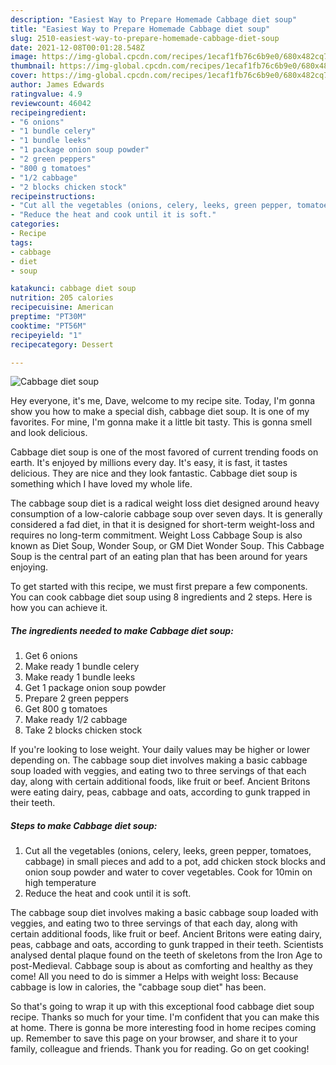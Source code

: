 ```yaml
---
description: "Easiest Way to Prepare Homemade Cabbage diet soup"
title: "Easiest Way to Prepare Homemade Cabbage diet soup"
slug: 2510-easiest-way-to-prepare-homemade-cabbage-diet-soup
date: 2021-12-08T00:01:28.548Z
image: https://img-global.cpcdn.com/recipes/1ecaf1fb76c6b9e0/680x482cq70/cabbage-diet-soup-recipe-main-photo.jpg
thumbnail: https://img-global.cpcdn.com/recipes/1ecaf1fb76c6b9e0/680x482cq70/cabbage-diet-soup-recipe-main-photo.jpg
cover: https://img-global.cpcdn.com/recipes/1ecaf1fb76c6b9e0/680x482cq70/cabbage-diet-soup-recipe-main-photo.jpg
author: James Edwards
ratingvalue: 4.9
reviewcount: 46042
recipeingredient:
- "6 onions"
- "1 bundle celery"
- "1 bundle leeks"
- "1 package onion soup powder"
- "2 green peppers"
- "800 g tomatoes"
- "1/2 cabbage"
- "2 blocks chicken stock"
recipeinstructions:
- "Cut all the vegetables (onions, celery, leeks, green pepper, tomatoes, cabbage) in small pieces and add to a pot, add chicken stock blocks and onion soup powder and water to cover vegetables. Cook for 10min on high temperature"
- "Reduce the heat and cook until it is soft."
categories:
- Recipe
tags:
- cabbage
- diet
- soup

katakunci: cabbage diet soup 
nutrition: 205 calories
recipecuisine: American
preptime: "PT30M"
cooktime: "PT56M"
recipeyield: "1"
recipecategory: Dessert

---
```



![Cabbage diet soup](https://img-global.cpcdn.com/recipes/1ecaf1fb76c6b9e0/680x482cq70/cabbage-diet-soup-recipe-main-photo.jpg)

Hey everyone, it's me, Dave, welcome to my recipe site. Today, I'm gonna show you how to make a special dish, cabbage diet soup. It is one of my favorites. For mine, I'm gonna make it a little bit tasty. This is gonna smell and look delicious.

Cabbage diet soup is one of the most favored of current trending foods on earth. It's enjoyed by millions every day. It's easy, it is fast, it tastes delicious. They are nice and they look fantastic. Cabbage diet soup is something which I have loved my whole life.

The cabbage soup diet is a radical weight loss diet designed around heavy consumption of a low-calorie cabbage soup over seven days. It is generally considered a fad diet, in that it is designed for short-term weight-loss and requires no long-term commitment. Weight Loss Cabbage Soup is also known as Diet Soup, Wonder Soup, or GM Diet Wonder Soup. This Cabbage Soup is the central part of an eating plan that has been around for years enjoying.


To get started with this recipe, we must first prepare a few components. You can cook cabbage diet soup using 8 ingredients and 2 steps. Here is how you can achieve it.

<!--inarticleads1-->

##### The ingredients needed to make Cabbage diet soup:

1. Get 6 onions
1. Make ready 1 bundle celery
1. Make ready 1 bundle leeks
1. Get 1 package onion soup powder
1. Prepare 2 green peppers
1. Get 800 g tomatoes
1. Make ready 1/2 cabbage
1. Take 2 blocks chicken stock


If you&#39;re looking to lose weight. Your daily values may be higher or lower depending on. The cabbage soup diet involves making a basic cabbage soup loaded with veggies, and eating two to three servings of that each day, along with certain additional foods, like fruit or beef. Ancient Britons were eating dairy, peas, cabbage and oats, according to gunk trapped in their teeth. 

<!--inarticleads2-->

##### Steps to make Cabbage diet soup:

1. Cut all the vegetables (onions, celery, leeks, green pepper, tomatoes, cabbage) in small pieces and add to a pot, add chicken stock blocks and onion soup powder and water to cover vegetables. Cook for 10min on high temperature
1. Reduce the heat and cook until it is soft.


The cabbage soup diet involves making a basic cabbage soup loaded with veggies, and eating two to three servings of that each day, along with certain additional foods, like fruit or beef. Ancient Britons were eating dairy, peas, cabbage and oats, according to gunk trapped in their teeth. Scientists analysed dental plaque found on the teeth of skeletons from the Iron Age to post-Medieval. Cabbage soup is about as comforting and healthy as they come! All you need to do is simmer a Helps with weight loss: Because cabbage is low in calories, the "cabbage soup diet" has been. 

So that's going to wrap it up with this exceptional food cabbage diet soup recipe. Thanks so much for your time. I'm confident that you can make this at home. There is gonna be more interesting food in home recipes coming up. Remember to save this page on your browser, and share it to your family, colleague and friends. Thank you for reading. Go on get cooking!
